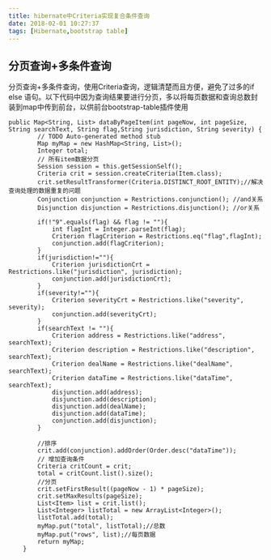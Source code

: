 ```yaml
---
title: hibernate中Criteria实现复合条件查询
date: 2018-02-01 10:27:37
tags: [Hibernate,bootstrap table]
---
```

## 分页查询+多条件查询
分页查询+多条件查询，使用Criteria查询，逻辑清楚而且方便，避免了过多的if else 语句。以下代码中因为查询结果要进行分页，多以将每页数据和查询总数封装到map中传到前台，以供前台bootstrap-table插件使用

    public Map<String, List> dataByPageItem(int pageNow, int pageSize, String searchText, String flag,String jurisdiction, String severity) {
    		// TODO Auto-generated method stub
    		Map myMap = new HashMap<String, List>();
    		Integer total;
    		// 所有item数据分页
    		Session session = this.getSessionSelf();
    		Criteria crit = session.createCriteria(Item.class);
    		crit.setResultTransformer(Criteria.DISTINCT_ROOT_ENTITY);//解决查询处理的数据重复的问题
    		Conjunction conjunction = Restrictions.conjunction(); //and关系
    		Disjunction disjunction = Restrictions.disjunction(); //or关系
    		
    		if(!"9".equals(flag) && flag != ""){			
    			int flagInt = Integer.parseInt(flag);
    			Criterion flagCriterion = Restrictions.eq("flag",flagInt);
    			conjunction.add(flagCriterion);
    		}
    		if(jurisdiction!=""){
    			Criterion jurisdictionCrt = Restrictions.like("jurisdiction", jurisdiction);
    			conjunction.add(jurisdictionCrt);
    		}
    		if(severity!=""){
    			Criterion severityCrt = Restrictions.like("severity", severity);
    			conjunction.add(severityCrt);
    		}
    		if(searchText != ""){
    			Criterion address = Restrictions.like("address", searchText);
    			Criterion description = Restrictions.like("description", searchText);
    			Criterion dealName = Restrictions.like("dealName", searchText);
    			Criterion dataTime = Restrictions.like("dataTime", searchText);
    			disjunction.add(address);
    			disjunction.add(description);
    			disjunction.add(dealName);
    			disjunction.add(dataTime);
    			conjunction.add(disjunction);
    		}
    		
    		//排序
    		crit.add(conjunction).addOrder(Order.desc("dataTime"));  
    		// 增加查询条件 
    		Criteria critCount = crit;
    		total = critCount.list().size();
    		//分页
    		crit.setFirstResult((pageNow - 1) * pageSize);
    		crit.setMaxResults(pageSize);
    		List<Item> list = crit.list(); 
    		List<Integer> listTotal = new ArrayList<Integer>();
    		listTotal.add(total);
    		myMap.put("total", listTotal);//总数
    		myMap.put("rows", list);//每页数据
    		return myMap;
    	}